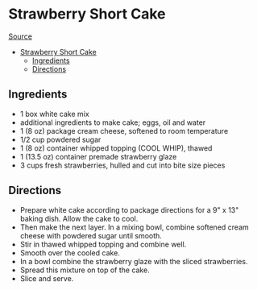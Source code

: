 # Strawberry Short Cake

[Source](https://www.thecountrycook.net/strawberry-shortcake-cake/)

- [Strawberry Short Cake](#strawberry-short-cake)
  - [Ingredients](#ingredients)
  - [Directions](#directions)

## Ingredients

- 1 box white cake mix
- additional ingredients to make cake; eggs, oil and water
- 1 (8 oz) package cream cheese, softened to room temperature
- 1/2 cup powdered sugar
- 1 (8 oz) container whipped topping (COOL WHIP), thawed
- 1 (13.5 oz) container premade strawberry glaze
- 3 cups fresh strawberries, hulled and cut into bite size pieces

## Directions

- Prepare white cake according to package directions for a 9" x 13" baking dish. Allow the cake to cool.
- Then make the next layer. In a mixing bowl, combine softened cream cheese with powdered sugar until smooth.
- Stir in thawed whipped topping and combine well.
- Smooth over the cooled cake.
- In a bowl combine the strawberry glaze with the sliced strawberries.
- Spread this mixture on top of the cake.
- Slice and serve.
